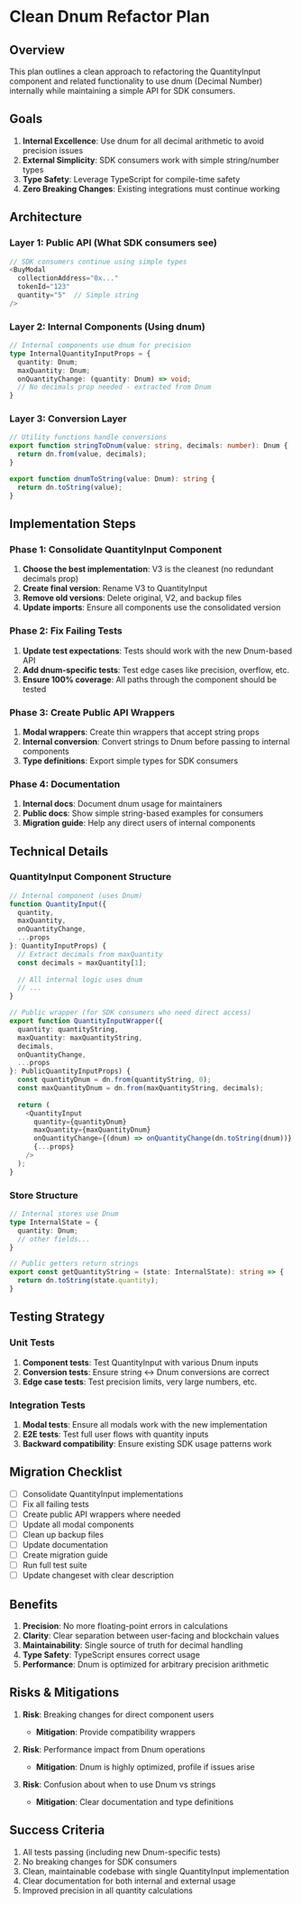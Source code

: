 # Clean Dnum Refactor Plan

## Overview
This plan outlines a clean approach to refactoring the QuantityInput component and related functionality to use dnum (Decimal Number) internally while maintaining a simple API for SDK consumers.

## Goals
1. **Internal Excellence**: Use dnum for all decimal arithmetic to avoid precision issues
2. **External Simplicity**: SDK consumers work with simple string/number types
3. **Type Safety**: Leverage TypeScript for compile-time safety
4. **Zero Breaking Changes**: Existing integrations must continue working

## Architecture

### Layer 1: Public API (What SDK consumers see)
```typescript
// SDK consumers continue using simple types
<BuyModal 
  collectionAddress="0x..." 
  tokenId="123"
  quantity="5"  // Simple string
/>
```

### Layer 2: Internal Components (Using dnum)
```typescript
// Internal components use dnum for precision
type InternalQuantityInputProps = {
  quantity: Dnum;
  maxQuantity: Dnum;
  onQuantityChange: (quantity: Dnum) => void;
  // No decimals prop needed - extracted from Dnum
}
```

### Layer 3: Conversion Layer
```typescript
// Utility functions handle conversions
export function stringToDnum(value: string, decimals: number): Dnum {
  return dn.from(value, decimals);
}

export function dnumToString(value: Dnum): string {
  return dn.toString(value);
}
```

## Implementation Steps

### Phase 1: Consolidate QuantityInput Component
1. **Choose the best implementation**: V3 is the cleanest (no redundant decimals prop)
2. **Create final version**: Rename V3 to QuantityInput
3. **Remove old versions**: Delete original, V2, and backup files
4. **Update imports**: Ensure all components use the consolidated version

### Phase 2: Fix Failing Tests
1. **Update test expectations**: Tests should work with the new Dnum-based API
2. **Add dnum-specific tests**: Test edge cases like precision, overflow, etc.
3. **Ensure 100% coverage**: All paths through the component should be tested

### Phase 3: Create Public API Wrappers
1. **Modal wrappers**: Create thin wrappers that accept string props
2. **Internal conversion**: Convert strings to Dnum before passing to internal components
3. **Type definitions**: Export simple types for SDK consumers

### Phase 4: Documentation
1. **Internal docs**: Document dnum usage for maintainers
2. **Public docs**: Show simple string-based examples for consumers
3. **Migration guide**: Help any direct users of internal components

## Technical Details

### QuantityInput Component Structure
```typescript
// Internal component (uses Dnum)
function QuantityInput({
  quantity,
  maxQuantity,
  onQuantityChange,
  ...props
}: QuantityInputProps) {
  // Extract decimals from maxQuantity
  const decimals = maxQuantity[1];
  
  // All internal logic uses dnum
  // ...
}

// Public wrapper (for SDK consumers who need direct access)
export function QuantityInputWrapper({
  quantity: quantityString,
  maxQuantity: maxQuantityString,
  decimals,
  onQuantityChange,
  ...props
}: PublicQuantityInputProps) {
  const quantityDnum = dn.from(quantityString, 0);
  const maxQuantityDnum = dn.from(maxQuantityString, decimals);
  
  return (
    <QuantityInput
      quantity={quantityDnum}
      maxQuantity={maxQuantityDnum}
      onQuantityChange={(dnum) => onQuantityChange(dn.toString(dnum))}
      {...props}
    />
  );
}
```

### Store Structure
```typescript
// Internal stores use Dnum
type InternalState = {
  quantity: Dnum;
  // other fields...
}

// Public getters return strings
export const getQuantityString = (state: InternalState): string => {
  return dn.toString(state.quantity);
}
```

## Testing Strategy

### Unit Tests
1. **Component tests**: Test QuantityInput with various Dnum inputs
2. **Conversion tests**: Ensure string <-> Dnum conversions are correct
3. **Edge case tests**: Test precision limits, very large numbers, etc.

### Integration Tests
1. **Modal tests**: Ensure all modals work with the new implementation
2. **E2E tests**: Test full user flows with quantity inputs
3. **Backward compatibility**: Ensure existing SDK usage patterns work

## Migration Checklist

- [ ] Consolidate QuantityInput implementations
- [ ] Fix all failing tests
- [ ] Create public API wrappers where needed
- [ ] Update all modal components
- [ ] Clean up backup files
- [ ] Update documentation
- [ ] Create migration guide
- [ ] Run full test suite
- [ ] Update changeset with clear description

## Benefits

1. **Precision**: No more floating-point errors in calculations
2. **Clarity**: Clear separation between user-facing and blockchain values
3. **Maintainability**: Single source of truth for decimal handling
4. **Type Safety**: TypeScript ensures correct usage
5. **Performance**: Dnum is optimized for arbitrary precision arithmetic

## Risks & Mitigations

1. **Risk**: Breaking changes for direct component users
   - **Mitigation**: Provide compatibility wrappers

2. **Risk**: Performance impact from Dnum operations
   - **Mitigation**: Dnum is highly optimized, profile if issues arise

3. **Risk**: Confusion about when to use Dnum vs strings
   - **Mitigation**: Clear documentation and type definitions

## Success Criteria

1. All tests passing (including new Dnum-specific tests)
2. No breaking changes for SDK consumers
3. Clean, maintainable codebase with single QuantityInput implementation
4. Clear documentation for both internal and external usage
5. Improved precision in all quantity calculations